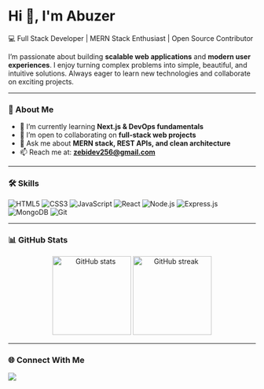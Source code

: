 # Hi 👋, I'm Abuzer  

💻 Full Stack Developer | MERN Stack Enthusiast | Open Source Contributor  

I’m passionate about building **scalable web applications** and **modern user experiences**. I enjoy turning complex problems into simple, beautiful, and intuitive solutions. Always eager to learn new technologies and collaborate on exciting projects.  

---

### 🚀 About Me
- 🌱 I’m currently learning **Next.js & DevOps fundamentals**  
- 👯 I’m open to collaborating on **full-stack web projects**  
- 💬 Ask me about **MERN stack, REST APIs, and clean architecture**  
- 📫 Reach me at: **zebidev256@gmail.com**  

---

### 🛠️ Skills
![HTML5](https://img.shields.io/badge/HTML5-E34F26?logo=html5&logoColor=white&style=flat-square)
![CSS3](https://img.shields.io/badge/CSS3-1572B6?logo=css3&logoColor=white&style=flat-square)
![JavaScript](https://img.shields.io/badge/JavaScript-F7DF1E?logo=javascript&logoColor=black&style=flat-square)
![React](https://img.shields.io/badge/React-20232A?logo=react&logoColor=61DAFB&style=flat-square)
![Node.js](https://img.shields.io/badge/Node.js-43853D?logo=node-dot-js&logoColor=white&style=flat-square)
![Express.js](https://img.shields.io/badge/Express.js-404D59?logo=express&logoColor=white&style=flat-square)
![MongoDB](https://img.shields.io/badge/MongoDB-4EA94B?logo=mongodb&logoColor=white&style=flat-square)
![Git](https://img.shields.io/badge/Git-F05032?logo=git&logoColor=white&style=flat-square)


---

### 📊 GitHub Stats
<p align="center">
  <img src="https://github-readme-stats.vercel.app/api?username=zebiidev&show_icons=true&theme=radical" alt="GitHub stats" height="160" />
  <img src="https://github-readme-streak-stats.herokuapp.com/?user=zebiidev&theme=radical" alt="GitHub streak" height="160" />
</p>

---

### 🌐 Connect With Me
<p>
  <a href="mailto:zebidev256@gmail.com"><img src="https://img.shields.io/badge/Email-D14836?style=flat&logo=gmail&logoColor=white"/></a>
<!--   <a href="https://linkedin.com/in/your-linkedin"><img src="https://img.shields.io/badge/LinkedIn-0077B5?style=flat&logo=linkedin&logoColor=white"/></a>
  <a href="https://twitter.com/your-twitter"><img src="https://img.shields.io/badge/Twitter-1DA1F2?style=flat&logo=twitter&logoColor=white"/></a> -->
</p>
